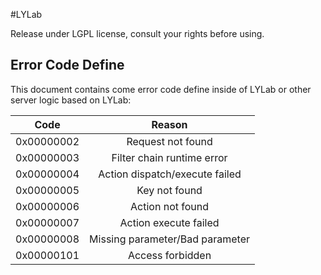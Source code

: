 #LYLab

Release under LGPL license, consult your rights before using.

## Error Code Define

This document contains come error code define inside of LYLab or other server logic based on LYLab:

|Code|Reason|
|:-:|:-:|
|0x00000002|Request not found|
|0x00000003|Filter chain runtime error|
|0x00000004|Action dispatch/execute failed|
|0x00000005|Key not found|
|0x00000006|Action not found|
|0x00000007|Action execute failed|
|0x00000008|Missing parameter/Bad parameter|
|0x00000101|Access forbidden|
